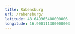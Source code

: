 ```yaml
---
title: Rabensburg
url: /rabensburg/
latitude: 48.649965400000006
longitude: 16.900111300000003
---
```

